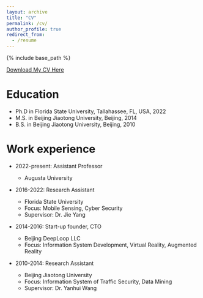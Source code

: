 ```yaml
---
layout: archive
title: "CV"
permalink: /cv/
author_profile: true
redirect_from:
  - /resume
---
```


{% include base_path %}

[Download My CV Here](/assets/cv.pdf)

Education
======
* Ph.D in Florida State University, Tallahassee, FL, USA, 2022
* M.S. in Beijing Jiaotong University, Beijing, 2014
* B.S. in Beijing Jiaotong University, Beijing, 2010


Work experience
======
* 2022-present: Assistant Professor
  * Augusta University

* 2016-2022: Research Assistant
  * Florida State University
  * Focus: Mobile Sensing, Cyber Security
  * Supervisor: Dr. Jie Yang

* 2014-2016: Start-up founder, CTO
  * Beijing DeepLoop LLC
  * Focus: Information System Development, Virtual Reality, Augmented Reality

* 2010-2014: Research Assistant
  * Beijing Jiaotong University
  * Focus: Information System of Traffic Security, Data Mining
  * Supervisor: Dr. Yanhui Wang
